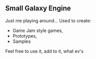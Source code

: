 ## Small Galaxy Engine

Just me playing around...
Used to create:
- Game Jam style games,
- Prototypes,
- Samples

Feel free to use it, add to it, what ev's
